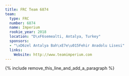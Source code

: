 ```yaml
---
title: FRC Team 6874
team:
  type: FRC
  number: 6874
  name: Imperium
  rookie_year: 2018
  location: "D\xF6semealti, Antalya, Turkey"
  sponsors:
  - "\xD6zel Antalya Bah\xE7e\u015Fehir Anadolu Lisesi"
  links:
    Website: http://www.teamimperium.com
---
```


{% include remove_this_line_and_add_a_paragraph %}
